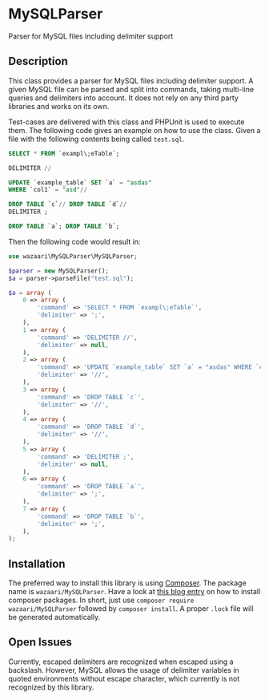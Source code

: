 # MySQLParser
Parser for MySQL files including delimiter support

## Description

This class provides a parser for MySQL files including delimiter support. A given MySQL file can be parsed
and split into commands, taking multi-line queries and delimiters into account. It does not rely on any
third party libraries and works on its own.

Test-cases are delivered with this class and PHPUnit is used to execute them. The following code gives an example
on how to use the class. Given a file with the following contents being called `test.sql`.

```sql
SELECT * FROM `exampl\;eTable`;

DELIMITER //

UPDATE `example_table` SET `a` = "asdas"
WHERE `col1` = "asd"//

DROP TABLE `c`// DROP TABLE `d`//
DELIMITER ;

DROP TABLE `a`; DROP TABLE `b`;
```

Then the following code would result in:

```php
use wazaari\MySQLParser\MySQLParser;

$parser = new MySQLParser();
$a = parser->parseFile("test.sql");

$a = array (
    0 => array (
        'command' => 'SELECT * FROM `exampl\;eTable`',
        'delimiter' => ';',
    ),
    1 => array (
        'command' => 'DELIMITER //',
        'delimiter' => null,
    ),
    2 => array (
        'command' => 'UPDATE `example_table` SET `a` = "asdas" WHERE `col1` = "asd"',
        'delimiter' => '//',
    ),
    3 => array (
        'command' => 'DROP TABLE `c`',
        'delimiter' => '//',
    ),
    4 => array (
        'command' => 'DROP TABLE `d`',
        'delimiter' => '//',
    ),
    5 => array (
        'command' => 'DELIMITER ;',
        'delimiter' => null,
    ),
    6 => array (
        'command' => 'DROP TABLE `a`',
        'delimiter' => ';',
    ),
    7 => array (
        'command' => 'DROP TABLE `b`',
        'delimiter' => ';',
    ),
);
```

## Installation

The preferred way to install this library is using [Composer](https://getcomposer.org/).
The package name is `wazaari/MySQLParser`. Have a look at 
[this blog entry](http://blog.doh.ms/2014/10/13/installing-composer-packages/) on how to install composer packages. In
short, just use `composer require wazaari/MySQLParser` followed by `composer install`. A proper `.lock` file will
be generated automatically.

## Open Issues

Currently, escaped delimiters are recognized when escaped using a backslash. However, MySQL allows the usage
 of delimiter variables in quoted environments without escape character, which currently is not recognized by this
 library.